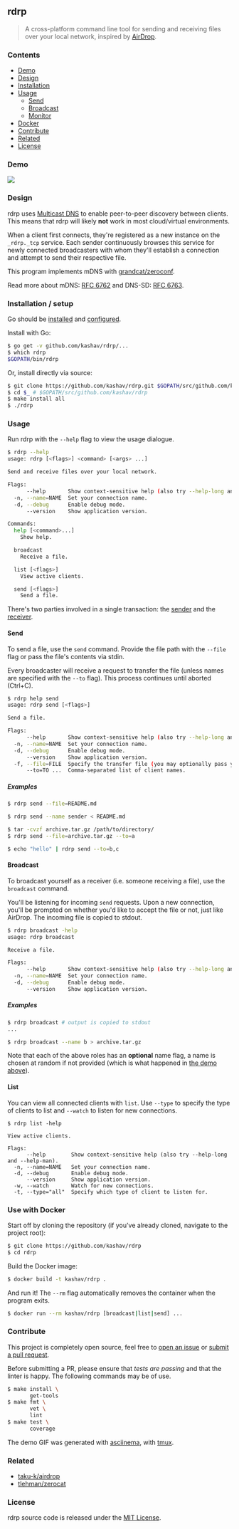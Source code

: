## rdrp

> A cross-platform command line tool for sending and receiving files over your local network, inspired by [AirDrop](https://support.apple.com/en-ca/HT204144).

### Contents

  - [Demo](#demo)
  - [Design](#design)
  - [Installation](#installation--setup)
  - [Usage](#usage)
    + [Send](#sender)
    + [Broadcast](#broadcaster)
    + [Monitor](#list)
  - [Docker](#use-with-docker)
  - [Contribute](#contribute)
  - [Related](#related)
  - [License](#license)

### Demo

<a href="https://asciinema.org/a/120148"><img src="./media/rdrp.gif"></a>

### Design

rdrp uses [Multicast DNS](https://en.wikipedia.org/wiki/Multicast_DNS) to enable peer-to-peer discovery between clients. This means that rdrp will likely **not** work in most cloud/virtual environments.

When a client first connects, they're registered as a new instance on the `_rdrp._tcp` service. Each sender continuously browses this service for newly connected broadcasters with whom they'll establish a connection and attempt to send their respective file.

This program implements mDNS with [grandcat/zeroconf](https://github.com/grandcat/zeroconf).

Read more about mDNS: [RFC 6762](https://tools.ietf.org/html/rfc6762) and DNS-SD: [RFC 6763](https://tools.ietf.org/html/rfc6763).

### Installation / setup

Go should be [installed](https://golang.org/doc/install) and [configured](https://golang.org/doc/install#testing).

Install with Go:

  ```sh
  $ go get -v github.com/kashav/rdrp/...
  $ which rdrp
  $GOPATH/bin/rdrp
  ```

Or, install directly via source:

  ```sh
  $ git clone https://github.com/kashav/rdrp.git $GOPATH/src/github.com/kashav/rdrp
  $ cd $_ # $GOPATH/src/github.com/kashav/rdrp
  $ make install all
  $ ./rdrp
  ```

### Usage

Run rdrp with the `--help` flag to view the usage dialogue.

  ```sh
  $ rdrp --help
  usage: rdrp [<flags>] <command> [<args> ...]

  Send and receive files over your local network.

  Flags:
        --help       Show context-sensitive help (also try --help-long and --help-man).
    -n, --name=NAME  Set your connection name.
    -d, --debug      Enable debug mode.
        --version    Show application version.

  Commands:
    help [<command>...]
      Show help.

    broadcast
      Receive a file.

    list [<flags>]
      View active clients.

    send [<flags>]
      Send a file.

  ```

There's two parties involved in a single transaction: the [sender](#send) and the [receiver](#broadcast).

#### Send

To send a file, use the `send` command. Provide the file path with the `--file` flag or pass the file's contents via stdin. 

Every broadcaster will receive a request to transfer the file (unless names are specified with the `--to` flag). This process continues until aborted (Ctrl+C).

  ```sh
  $ rdrp help send
  usage: rdrp send [<flags>]

  Send a file.

  Flags:
        --help       Show context-sensitive help (also try --help-long and --help-man).
    -n, --name=NAME  Set your connection name.
    -d, --debug      Enable debug mode.
        --version    Show application version.
    -f, --file=FILE  Specify the transfer file (you may optionally pass your file via stdin).
        --to=TO ...  Comma-separated list of client names.

  ```

##### Examples

```sh
$ rdrp send --file=README.md
```

```sh
$ rdrp send --name sender < README.md
```

```sh
$ tar -cvzf archive.tar.gz /path/to/directory/
$ rdrp send --file=archive.tar.gz --to=a
```

```sh
$ echo "hello" | rdrp send --to=b,c
```

#### Broadcast

To broadcast yourself as a receiver (i.e. someone receiving a file), use the `broadcast` command.

You'll be listening for incoming `send` requests. Upon a new connection, you'll be prompted on whether you'd like to accept the file or not, just like AirDrop. The incoming file is copied to stdout.

  ```sh
  $ rdrp broadcast -help
  usage: rdrp broadcast

  Receive a file.

  Flags:
        --help       Show context-sensitive help (also try --help-long and --help-man).
    -n, --name=NAME  Set your connection name.
    -d, --debug      Enable debug mode.
        --version    Show application version.

  ```

##### Examples

  ```sh
  $ rdrp broadcast # output is copied to stdout
  ...
  ```

  ```sh
  $ rdrp broadcast --name b > archive.tar.gz
  ```

Note that each of the above roles has an **optional** name flag, a name is chosen at random if not provided (which is what happened in [the demo above](#demo)).

#### List

You can view all connected clients with `list`. Use `--type` to specify the type of clients to list and `--watch` to listen for new connections.

  ```
  $ rdrp list -help

  View active clients.

  Flags:
        --help        Show context-sensitive help (also try --help-long and --help-man).
    -n, --name=NAME   Set your connection name.
    -d, --debug       Enable debug mode.
        --version     Show application version.
    -w, --watch       Watch for new connections.
    -t, --type="all"  Specify which type of client to listen for.

  ```

### Use with Docker

Start off by cloning the repository (if you've already cloned, navigate to the project root):

  ```sh
  $ git clone https://github.com/kashav/rdrp
  $ cd rdrp
  ```

Build the Docker image:

  ```sh
  $ docker build -t kashav/rdrp .
  ```

And run it! The `--rm` flag automatically removes the container when the program exits.

  ```sh
  $ docker run --rm kashav/rdrp [broadcast|list|send] ...
  ```

### Contribute

This project is completely open source, feel free to [open an issue](https://github.com/kashav/rdrp/issues) or [submit a pull request](https://github.com/kashav/rdrp/pulls).

Before submitting a PR, please ensure that _tests are passing_ and that the linter is happy. The following commands may be of use.

```sh
$ make install \
       get-tools
$ make fmt \
       vet \
       lint
$ make test \
       coverage
```

The demo GIF was generated with [asciinema](https://asciinema.org/), with [tmux](https://tmux.github.io/).

### Related

- [taku-k/airdrop](https://github.com/taku-k/airdrop)
- [tlehman/zerocat](https://github.com/tlehman/zerocat)

### License

rdrp source code is released under the [MIT License](./LICENSE).
